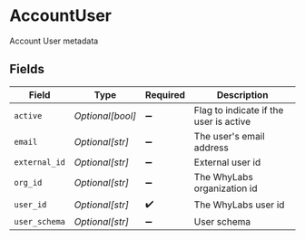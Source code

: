 # AccountUser

Account User metadata


## Fields

| Field                                  | Type                                   | Required                               | Description                            |
| -------------------------------------- | -------------------------------------- | -------------------------------------- | -------------------------------------- |
| `active`                               | *Optional[bool]*                       | :heavy_minus_sign:                     | Flag to indicate if the user is active |
| `email`                                | *Optional[str]*                        | :heavy_minus_sign:                     | The user's email address               |
| `external_id`                          | *Optional[str]*                        | :heavy_minus_sign:                     | External user id                       |
| `org_id`                               | *Optional[str]*                        | :heavy_minus_sign:                     | The WhyLabs organization id            |
| `user_id`                              | *Optional[str]*                        | :heavy_check_mark:                     | The WhyLabs user id                    |
| `user_schema`                          | *Optional[str]*                        | :heavy_minus_sign:                     | User schema                            |